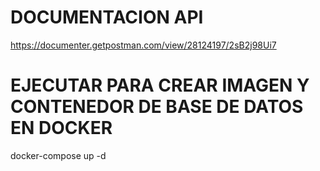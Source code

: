 # DOCUMENTACION API

https://documenter.getpostman.com/view/28124197/2sB2j98Ui7

# EJECUTAR PARA CREAR IMAGEN Y CONTENEDOR DE BASE DE DATOS EN DOCKER 

docker-compose up -d

